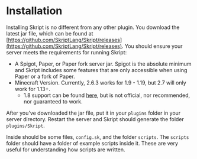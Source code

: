 # Installation

Installing Skript is no different from any other plugin. You download the latest jar file, which can be found at [https://github.com/SkriptLang/Skript/releases](https://github.com/SkriptLang/Skript/releases). You should ensure your server meets the requirements for running Skript:

* A Spigot, Paper, or Paper fork server jar. Spigot is the absolute minimum and Skript includes some features that are only accessible when using Paper or a fork of Paper.
* Minecraft Version. Currently, 2.6.3 works for 1.9 - 1.19, but 2.7 will only work for 1.13+.&#x20;
  * 1.8 support can be found [here](https://github.com/Matocolotoe/Skript-1.8/releases), but is not official, nor recommended, nor guaranteed to work.

After you've downloaded the jar file, put it in your `plugins` folder in your server directory. Restart the server and Skript should generate the folder `plugins/Skript`.&#x20;

Inside should be some files, `config.sk`, and the folder `scripts`. The `scripts` folder should have a folder of example scripts inside it. These are very useful for understanding how scripts are written.

